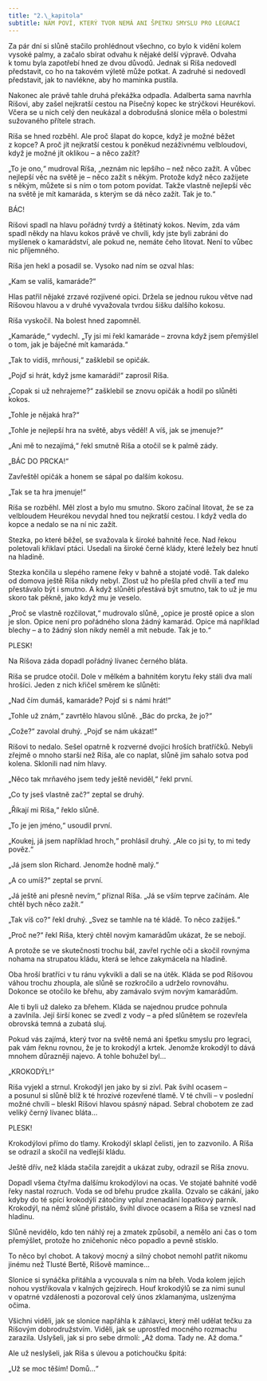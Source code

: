 ```yaml
---
title: "2.\_kapitola"
subtitle: NÁM POVÍ, KTERÝ TVOR NEMÁ ANI ŠPETKU SMYSLU PRO LEGRACI
---
```


Za pár dní si slůně stačilo prohlédnout všechno, co bylo k vidění kolem vysoké palmy, a začalo sbírat odvahu k nějaké delší výpravě. Odvaha k tomu byla zapotřebí hned ze dvou důvodů. Jednak si Ríša nedovedl představit, co ho na takovém výletě může potkat. A zadruhé si nedovedl představit, jak to navlékne, aby ho maminka pustila.

Nakonec ale právě tahle druhá překážka odpadla. Adalberta sama navrhla Ríšovi, aby zašel nejkratší cestou na Písečný kopec ke strýčkovi Heurékovi. Včera se u nich celý den neukázal a dobrodušná slonice měla o bolestmi sužovaného přítele strach.

Ríša se hned rozběhl. Ale proč šlapat do kopce, když je možné běžet z kopce? A proč jít nejkratší cestou k poněkud nezáživnému velbloudovi, když je možné jít oklikou – a něco zažít?

„To je ono,“ mudroval Ríša, „neznám nic lepšího – než něco zažít. A vůbec nejlepší věc na světě je – něco zažít s někým. Protože když něco zažijete s někým, můžete si s ním o tom potom povídat. Takže vlastně nejlepší věc na světě je mít kamaráda, s kterým se dá něco zažít. Tak je to.“

BÁC!

Ríšovi spadl na hlavu pořádný tvrdý a štětinatý kokos. Nevím, zda vám spadl někdy na hlavu kokos právě ve chvíli, kdy jste byli zabráni do myšlenek o kamarádství, ale pokud ne, nemáte čeho litovat. Není to vůbec nic příjemného.

Ríša jen hekl a posadil se. Vysoko nad ním se ozval hlas:

„Kam se valíš, kamaráde?“

Hlas patřil nějaké zrzavé rozjívené opici. Držela se jednou rukou větve nad Ríšovou hlavou a v druhé vyvažovala tvrdou šišku dalšího kokosu.

Ríša vyskočil. Na bolest hned zapomněl.

„Kamaráde,“ vydechl. „Ty jsi mi řekl kamaráde – zrovna když jsem přemýšlel o tom, jak je báječné mít kamaráda.“

„Tak to vidíš, mrňousi,“ zašklebil se opičák.

„Pojď si hrát, když jsme kamarádi!“ zaprosil Ríša.

„Copak si už nehrajeme?“ zašklebil se znovu opičák a hodil po slůněti kokos.

„Tohle je nějaká hra?“

„Tohle je nejlepší hra na světě, abys věděl! A víš, jak se jmenuje?“

„Ani mě to nezajímá,“ řekl smutně Ríša a otočil se k palmě zády.

„BÁC DO PRCKA!“

Zavřeštěl opičák a honem se sápal po dalším kokosu.

„Tak se ta hra jmenuje!“

Ríša se rozběhl. Měl zlost a bylo mu smutno. Skoro začínal litovat, že se za velbloudem Heurékou nevydal hned tou nejkratší cestou. I když vedla do kopce a nedalo se na ní nic zažít.

Stezka, po které běžel, se svažovala k široké bahnité řece. Nad řekou poletovali křiklaví ptáci. Usedali na široké černé klády, které ležely bez hnutí na hladině.

Stezka končila u slepého ramene řeky v bahně a stojaté vodě. Tak daleko od domova ještě Ríša nikdy nebyl. Zlost už ho přešla před chvílí a teď mu přestávalo být i smutno. A když slůněti přestává být smutno, tak to už je mu skoro tak pěkně, jako když mu je veselo.

„Proč se vlastně rozčilovat,“ mudrovalo slůně, „opice je prostě opice a slon je slon. Opice není pro pořádného slona žádný kamarád. Opice má například blechy – a to žádný slon nikdy neměl a mít nebude. Tak je to.“

PLESK!

Na Ríšova záda dopadl pořádný lívanec černého bláta.

Ríša se prudce otočil. Dole v mělkém a bahnitém korytu řeky stáli dva malí hrošíci. Jeden z nich křičel směrem ke slůněti:

„Nad čím dumáš, kamaráde? Pojď si s námi hrát!“

„Tohle už znám,“ zavrtělo hlavou slůně. „Bác do prcka, že jo?“

„Cože?“ zavolal druhý. „Pojď se nám ukázat!“

Ríšovi to nedalo. Sešel opatrně k rozverné dvojici hroších bratříčků. Nebyli zřejmě o mnoho starší než Ríša, ale co naplat, slůně jim sahalo sotva pod kolena. Sklonili nad ním hlavy.

„Něco tak mrňavého jsem tedy ještě neviděl,“ řekl první.

„Co ty jseš vlastně zač?“ zeptal se druhý.

„Říkají mi Ríša,“ řeklo slůně.

„To je jen jméno,“ usoudil první.

„Koukej, já jsem například hroch,“ prohlásil druhý. „Ale co jsi ty, to mi tedy pověz.“

„Já jsem slon Richard. Jenomže hodně malý.“

„A co umíš?“ zeptal se první.

„Já ještě ani přesně nevím,“ přiznal Ríša. „Já se vším teprve začínám. Ale chtěl bych něco zažít.“

„Tak víš co?“ řekl druhý. „Svez se tamhle na té kládě. To něco zažiješ.“

„Proč ne?“ řekl Ríša, který chtěl novým kamarádům ukázat, že se nebojí.

A protože se ve skutečnosti trochu bál, zavřel rychle oči a skočil rovnýma nohama na strupatou kládu, která se lehce zakymácela na hladině.

Oba hroší bratříci v tu ránu vykvikli a dali se na útěk. Kláda se pod Ríšovou váhou trochu zhoupla, ale slůně se rozkročilo a udrželo rovnováhu. Dokonce se otočilo ke břehu, aby zamávalo svým novým kamarádům.

Ale ti byli už daleko za břehem. Kláda se najednou prudce pohnula a zavlnila. Její širší konec se zvedl z vody – a před slůnětem se rozevřela obrovská temná a zubatá sluj.

Pokud vás zajímá, který tvor na světě nemá ani špetku smyslu pro legraci, pak vám řeknu rovnou, že je to krokodýl a krtek. Jenomže krokodýl to dává mnohem důrazněji najevo. A tohle bohužel byl…

„KROKODÝL!“

Ríša vyjekl a strnul. Krokodýl jen jako by si zívl. Pak švihl ocasem – a posunul si slůně blíž k té hrozivé rozevřené tlamě. V té chvíli – v poslední možné chvíli – bleskl Ríšovi hlavou spásný nápad. Sebral chobotem ze zad veliký černý lívanec bláta…

PLESK!

Krokodýlovi přímo do tlamy. Krokodýl sklapl čelisti, jen to zazvonilo. A Ríša se odrazil a skočil na vedlejší kládu.

Ještě dřív, než kláda stačila zarejdit a ukázat zuby, odrazil se Ríša znovu.

Dopadl všema čtyřma dalšímu krokodýlovi na ocas. Ve stojaté bahnité vodě řeky nastal rozruch. Voda se od břehu prudce zkalila. Ozvalo se cákání, jako kdyby do té spící krokodýlí zátočiny vplul znenadání lopatkový parník. Krokodýl, na němž slůně přistálo, švihl divoce ocasem a Ríša se vznesl nad hladinu.

Slůně nevidělo, kdo ten náhlý rej a zmatek způsobil, a nemělo ani čas o tom přemýšlet, protože ho zničehonic něco popadlo a pevně stisklo.

To něco byl chobot. A takový mocný a silný chobot nemohl patřit nikomu jinému než Tlusté Bertě, Ríšově mamince…

Slonice si synáčka přitáhla a vycouvala s ním na břeh. Voda kolem jejích nohou vystřikovala v kalných gejzírech. Houf krokodýlů se za nimi sunul v opatrné vzdálenosti a pozoroval celý únos zklamanýma, uslzenýma očima.

Všichni viděli, jak se slonice napřáhla k záhlavci, který měl udělat tečku za Ríšovým dobrodružstvím. Viděli, jak se uprostřed mocného rozmachu zarazila. Uslyšeli, jak si pro sebe drmolí: „Až doma. Tady ne. Až doma.“

Ale už neslyšeli, jak Ríša s úlevou a potichoučku špitá:

„Už se moc těším! Domů…“
